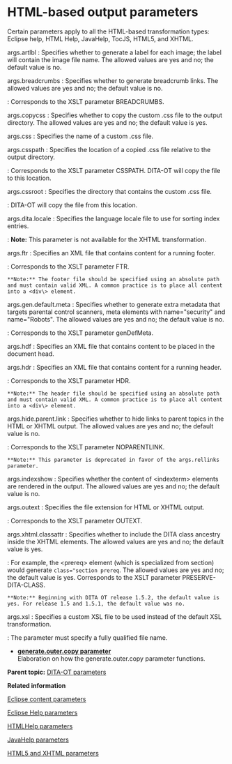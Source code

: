 # HTML-based output parameters

Certain parameters apply to all the HTML-based transformation types: Eclipse help, HTML Help, JavaHelp, TocJS, HTML5, and XHTML.

args.artlbl
:   Specifies whether to generate a label for each image; the label will contain the image file name. The allowed values are yes and no; the default value is no.

args.breadcrumbs
:   Specifies whether to generate breadcrumb links. The allowed values are yes and no; the default value is no.

:   Corresponds to the XSLT parameter BREADCRUMBS.

args.copycss
:   Specifies whether to copy the custom .css file to the output directory. The allowed values are yes and no; the default value is yes.

args.css
:   Specifies the name of a custom .css file.

args.csspath
:   Specifies the location of a copied .css file relative to the output directory.

:   Corresponds to the XSLT parameter CSSPATH. DITA-OT will copy the file to this location.

args.cssroot
:   Specifies the directory that contains the custom .css file.

:   DITA-OT will copy the file from this location.

args.dita.locale
:   Specifies the language locale file to use for sorting index entries.

:   **Note:** This parameter is not available for the XHTML transformation.

args.ftr
:   Specifies an XML file that contains content for a running footer.

:   Corresponds to the XSLT parameter FTR.

    **Note:** The footer file should be specified using an absolute path and must contain valid XML. A common practice is to place all content into a <div\> element.

args.gen.default.meta
:   Specifies whether to generate extra metadata that targets parental control scanners, meta elements with name="security" and name="Robots". The allowed values are yes and no; the default value is no.

:   Corresponds to the XSLT parameter genDefMeta.

args.hdf
:   Specifies an XML file that contains content to be placed in the document head.

args.hdr
:   Specifies an XML file that contains content for a running header.

:   Corresponds to the XSLT parameter HDR.

    **Note:** The header file should be specified using an absolute path and must contain valid XML. A common practice is to place all content into a <div\> element.

args.hide.parent.link
:   Specifies whether to hide links to parent topics in the HTML or XHTML output. The allowed values are yes and no; the default value is no.

:   Corresponds to the XSLT parameter NOPARENTLINK.

    **Note:** This parameter is deprecated in favor of the args.rellinks parameter.

args.indexshow
:   Specifies whether the content of <indexterm\> elements are rendered in the output. The allowed values are yes and no; the default value is no.

args.outext
:   Specifies the file extension for HTML or XHTML output.

:   Corresponds to the XSLT parameter OUTEXT.

args.xhtml.classattr
:   Specifies whether to include the DITA class ancestry inside the XHTML elements. The allowed values are yes and no; the default value is yes.

:   For example, the <prereq\> element \(which is specialized from section\) would generate `class="section prereq`. The allowed values are yes and no; the default value is yes. Corresponds to the XSLT parameter PRESERVE-DITA-CLASS.

    **Note:** Beginning with DITA OT release 1.5.2, the default value is yes. For release 1.5 and 1.5.1, the default value was no.

args.xsl
:   Specifies a custom XSL file to be used instead of the default XSL transformation.

:   The parameter must specify a fully qualified file name.

-   **[generate.outer.copy parameter](../parameters/generate-copy-outer.md)**  
Elaboration on how the generate.outer.copy parameter functions.

**Parent topic:** [DITA-OT parameters](../parameters/parameters_intro.md)

**Related information**  


[Eclipse content parameters](../parameters/parameters-eclipsecontent.md)

[Eclipse Help parameters](../parameters/parameters-eclipsehelp.md)

[HTMLHelp parameters](../parameters/parameters-htmlhelp.md)

[JavaHelp parameters](../parameters/parameters-javahelp.md)

[HTML5 and XHTML parameters](../parameters/parameters-common-html.md)

